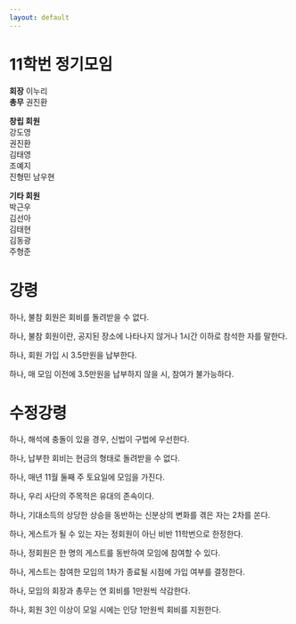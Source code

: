 ```yaml
---
layout: default
---
```


# 11학번 정기모임
**회장** 이누리  
**총무** 권진환  

**창립 회원**  
강도영  
권진환  
김태영  
조예지  
진형민
남우현

**기타 회원**  
박근우  
김선아  
김태현  
김동광  
주형준  

# 강령
하나, 불참 회원은 회비를 돌려받을 수 없다.  

하나, 불참 회원이란, 공지된 장소에 나타나지 않거나 1시간 이하로 참석한 자를 말한다.  

하나, 회원 가입 시 3.5만원을 납부한다.  

하나, 매 모임 이전에 3.5만원을 납부하지 않을 시, 참여가 불가능하다.

# 수정강령
하나, 해석에 충돌이 있을 경우, 신법이 구법에 우선한다.  

하나, 납부한 회비는 현금의 형태로 돌려받을 수 없다.  

하나, 매년 11월 둘째 주 토요일에 모임을 가진다.  

하나, 우리 사단의 주목적은 유대의 존속이다.  

하나, 기대소득의 상당한 상승을 동반하는 신분상의 변화를 겪은 자는 2차를 쏜다.  

하나, 게스트가 될 수 있는 자는 정회원이 아닌 비반 11학번으로 한정한다.  

하나, 정회원은 한 명의 게스트를 동반하여 모임에 참여할 수 있다.  

하나, 게스트는 참여한 모임의 1차가 종료될 시점에 가입 여부를 결정한다.  

하나, 모임의 회장과 총무는 연 회비를 1만원씩 삭감한다.

하나, 회원 3인 이상이 모일 시에는 인당 1만원씩 회비를 지원한다.  
